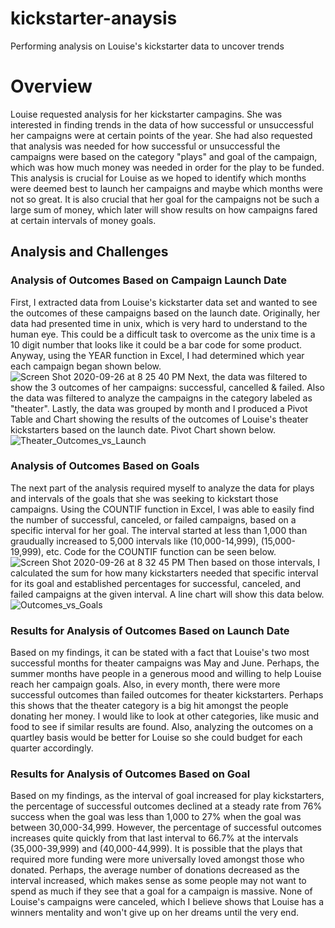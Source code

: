 # kickstarter-anaysis
Performing analysis on Louise's kickstarter data to uncover trends 
# Overview 
Louise requested analysis for her kickstarter campagins. She was interested in finding trends in the data of how successful or unsuccessful her campaigns were at certain points of the year. She had also requested that analysis was needed for how successful or unsuccessful the campaigns were based on the category "plays" and goal of the campaign, which was how much money was needed in order for the play to be funded.
This analysis is crucial for Louise as we hoped to identify which months were deemed best to launch her campaigns and maybe which months were not so great. It is also crucial that her goal for the campaigns not be such a large sum of money, which later will show results on how campaigns fared at certain intervals of money goals. 
## Analysis and Challenges
### Analysis of Outcomes Based on Campaign Launch Date
First, I extracted data from Louise's kickstarter data set and wanted to see the outcomes of these campaigns based on the launch date. Originally, her data had presented time in unix, which is very hard to understand to the human eye. This could be a difficult task to overcome as the unix time is a 10 digit number that looks like it could be a bar code for some product. Anyway, using the YEAR function in Excel, I had determined which year each campaign began shown below.
![Screen Shot 2020-09-26 at 8 25 40 PM](https://user-images.githubusercontent.com/68922663/94352697-85ebf700-0036-11eb-99bb-a605b01c6f5b.png)
Next,  the data was filtered to show the 3 outcomes of her campaigns: successful, cancelled & failed. Also the data was filtered to analyze the campaigns in the category labeled as "theater". Lastly, the data was grouped by month and I produced a Pivot Table and Chart showing the results of the outcomes of Louise's theater kickstarters based on the launch date. Pivot Chart shown below. 
![Theater_Outcomes_vs_Launch](https://user-images.githubusercontent.com/68922663/94352762-293d0c00-0037-11eb-8042-88a064104e1c.png)
### Analysis of Outcomes Based on Goals
The next part of the analysis required myself to analyze the data for plays and intervals of the goals that she was seeking to kickstart those campaigns. Using the COUNTIF function in Excel, I was able to easily find the number of successful, canceled, or failed campaigns, based on a specific interval for her goal. The interval started at less than 1,000 than graudually increased to 5,000 intervals like (10,000-14,999), (15,000-19,999), etc. Code for the COUNTIF function can be seen below. 
![Screen Shot 2020-09-26 at 8 32 45 PM](https://user-images.githubusercontent.com/68922663/94352828-d0ba3e80-0037-11eb-9150-03bd4c0fc5d6.png)
Then based on those intervals, I calculated the sum for how many kickstarters needed that specific interval for its goal and established percentages for successful, canceled, and failed campaigns at the given interval. A line chart will show this data below. 
![Outcomes_vs_Goals](https://user-images.githubusercontent.com/68922663/94352862-48886900-0038-11eb-9fe3-5d3c01d4a13f.png)
### Results for Analysis of Outcomes Based on Launch Date
Based on my findings, it can be stated with a fact that Louise's two most successful months for theater campaigns was May and June. Perhaps, the summer months have people in a generous mood and willing to help Louise reach her campaign goals. Also, in every month, there were more successful outcomes than failed outcomes for theater kickstarters. Perhaps this shows that the theater category is a big hit amongst the people donating her money. I would like to look at other categories, like music and food to see if similar results are found. Also, analyzing the outcomes on a quartley basis would be better for Louise so she could budget for each quarter accordingly. 
### Results for Analysis of Outcomes Based on Goal
Based on my findings, as the interval of goal increased for play kickstarters, the percentage of successful outcomes declined at a steady rate from 76% success when the goal was less than 1,000 to 27% when the goal was between 30,000-34,999. However, the percentage of successful outcomes increases quite quickly from that last interval to 66.7% at the intervals (35,000-39,999) and (40,000-44,999). It is possible that the plays that required more funding were more universally loved amongst those who donated. Perhaps, the average number of donations decreased as the interval increased, which makes sense as some people may not want to spend as much if they see that a goal for a campaign is massive. None of Louise's campaigns were canceled, which I believe shows that Louise has a winners mentality and won't give up on her dreams until the very end. 
